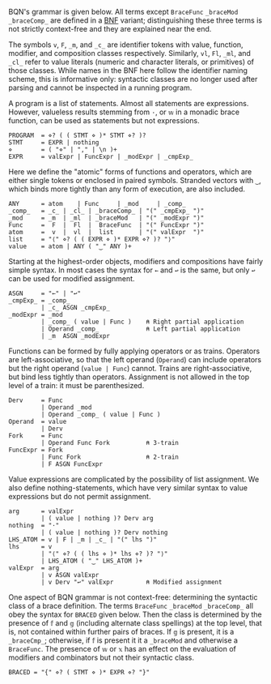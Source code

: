 BQN's grammar is given below. All terms except `BraceFunc` `_braceMod` `_braceComp_` are defined in a [BNF](https://en.wikipedia.org/wiki/Backus%E2%80%93Naur_form) variant; distinguishing these three terms is not strictly context-free and they are explained near the end.

The symbols `v`, `F`, `_m`, and `_c_` are identifier tokens with value, function, modifier, and composition classes respectively. Similarly, `vl`, `Fl`, `_ml`, and `_cl_` refer to value literals (numeric and character literals, or primitives) of those classes. While names in the BNF here follow the identifier naming scheme, this is informative only: syntactic classes are no longer used after parsing and cannot be inspected in a running program.

A program is a list of statements. Almost all statements are expressions. However, valueless results stemming from `·`, or `𝕨` in a monadic brace function, can be used as statements but not expressions.

    PROGRAM  = ⋄? ( ( STMT ⋄ )* STMT ⋄? )?
    STMT     = EXPR | nothing
    ⋄        = ( "⋄" | "," | \n )+
    EXPR     = valExpr | FuncExpr | _modExpr | _cmpExp_

Here we define the "atomic" forms of functions and operators, which are either single tokens or enclosed in paired symbols. Stranded vectors with `‿`, which binds more tightly than any form of execution, are also included.

    ANY      = atom    | Func     | _mod     | _comp_
    _comp_   = _c_ | _cl_ | _braceComp_ | "(" _cmpExp_ ")"
    _mod     = _m  | _ml  | _braceMod   | "(" _modExpr ")"
    Func     =  F  |  Fl  |  BraceFunc  | "(" FuncExpr ")"
    atom     =  v  |  vl  |  list       | "(" valExpr  ")"
    list     = "⟨" ⋄? ( ( EXPR ⋄ )* EXPR ⋄? )? "⟩"
    value    = atom | ANY ( "‿" ANY )+

Starting at the highest-order objects, modifiers and compositions have fairly simple syntax. In most cases the syntax for `←` and `↩` is the same, but only `↩` can be used for modified assignment.

    ASGN     = "←" | "↩"
    _cmpExp_ = _comp_
             | _c_ ASGN _cmpExp_
    _modExpr = _mod
             | _comp_ ( value | Func )    ⍝ Right partial application
             | Operand _comp_             ⍝ Left partial application
             | _m  ASGN _modExpr

Functions can be formed by fully applying operators or as trains. Operators are left-associative, so that the left operand (`Operand`) can include operators but the right operand (`value | Func`) cannot. Trains are right-associative, but bind less tightly than operators. Assignment is not allowed in the top level of a train: it must be parenthesized.

    Derv     = Func
             | Operand _mod
             | Operand _comp_ ( value | Func )
    Operand  = value
             | Derv
    Fork     = Func
             | Operand Func Fork          ⍝ 3-train
    FuncExpr = Fork
             | Func Fork                  ⍝ 2-train
             | F ASGN FuncExpr

Value expressions are complicated by the possibility of list assignment. We also define nothing-statements, which have very similar syntax to value expressions but do not permit assignment.

    arg      = valExpr
             | ( value | nothing )? Derv arg
    nothing  = "·"
             | ( value | nothing )? Derv nothing
    LHS_ATOM = v | F | _m | _c_ | "(" lhs ")"
    lhs      = v
             | "⟨" ⋄? ( ( lhs ⋄ )* lhs ⋄? )? "⟩"
             | LHS_ATOM ( "‿" LHS_ATOM )+
    valExpr  = arg
             | v ASGN valExpr
             | v Derv "↩" valExpr         ⍝ Modified assignment

One aspect of BQN grammar is not context-free: determining the syntactic class of a brace definition. The terms `BraceFunc` `_braceMod` `_braceComp_` all obey the syntax for `BRACED` given below. Then the class is determined by the presence of `𝕗` and `𝕘` (including alternate class spellings) at the top level, that is, not contained within further pairs of braces. If `𝕘` is present, it is a `_braceCmp_`; otherwise, if `𝕗` is present it it a `_braceMod` and otherwise a `BraceFunc`. The presence of `𝕨` or `𝕩` has an effect on the evaluation of modifiers and combinators but not their syntactic class.

    BRACED = "{" ⋄? ( STMT ⋄ )* EXPR ⋄? "}"
